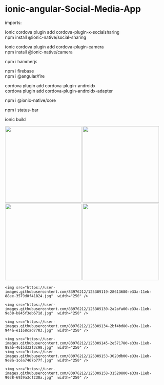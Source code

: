 # ionic-angular-Social-Media-App


<p>imports:</p>

ionic cordova plugin add cordova-plugin-x-socialsharing
<br>
npm install @ionic-native/social-sharing

ionic cordova plugin add cordova-plugin-camera
<br>
npm install @ionic-native/camera

npm i hammerjs

npm i firebase
<br>
npm i @angular/fire

cordova plugin add cordova-plugin-androidx
<br>
cordova plugin add cordova-plugin-androidx-adapter

npm i @ionic-native/core

npm i status-bar

ionic build






<p float="left">
<img src="https://user-images.githubusercontent.com/83976212/125309014-11224900-e33a-11eb-9099-f3b1d661df32.jpg"  width="250" />

  <img src="https://user-images.githubusercontent.com/83976212/125309080-21d2bf00-e33a-11eb-9db3-6b89d3c41262.jpg"  width="250" />

  <img src="https://user-images.githubusercontent.com/83976212/125309096-24351900-e33a-11eb-96e5-ec21b2a7f893.jpg"  width="250" />

  <img src="https://user-images.githubusercontent.com/83976212/125309111-26977300-e33a-11eb-9c0f-8fdf6326fdb3.jpg"  width="250" />

    <img src="https://user-images.githubusercontent.com/83976212/125309119-28613680-e33a-11eb-88ee-3579d0f41824.jpg"  width="250" />
  
    <img src="https://user-images.githubusercontent.com/83976212/125309130-2a2afa00-e33a-11eb-9e38-b845f3eb671d.jpg"  width="250" />
  
    <img src="https://user-images.githubusercontent.com/83976212/125309134-2bf4bd80-e33a-11eb-944a-e1168cad7703.jpg"  width="250" />
  
    <img src="https://user-images.githubusercontent.com/83976212/125309145-2e571780-e33a-11eb-88ab-461bd32f3c98.jpg"  width="250" />
    <img src="https://user-images.githubusercontent.com/83976212/125309153-3020db00-e33a-11eb-9e8a-1cea7467b77f.jpg"  width="250" />
  
    <img src="https://user-images.githubusercontent.com/83976212/125309158-31520800-e33a-11eb-9038-6939a3cf238a.jpg"  width="250" />
</p>

